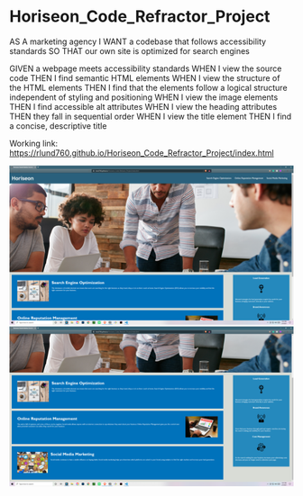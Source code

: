 # Horiseon_Code_Refractor_Project

AS A marketing agency
I WANT a codebase that follows accessibility standards
SO THAT our own site is optimized for search engines


GIVEN a webpage meets accessibility standards
WHEN I view the source code
THEN I find semantic HTML elements
WHEN I view the structure of the HTML elements
THEN I find that the elements follow a logical structure independent of styling and positioning
WHEN I view the image elements
THEN I find accessible alt attributes
WHEN I view the heading attributes
THEN they fall in sequential order
WHEN I view the title element
THEN I find a concise, descriptive title


Working link: https://rlund760.github.io/Horiseon_Code_Refractor_Project/index.html


<img src="Images/Screenshot (12).png" alt="Screenshot 1">
<img src="Images/Screenshot (13).png" alt="Screenshot 2">


